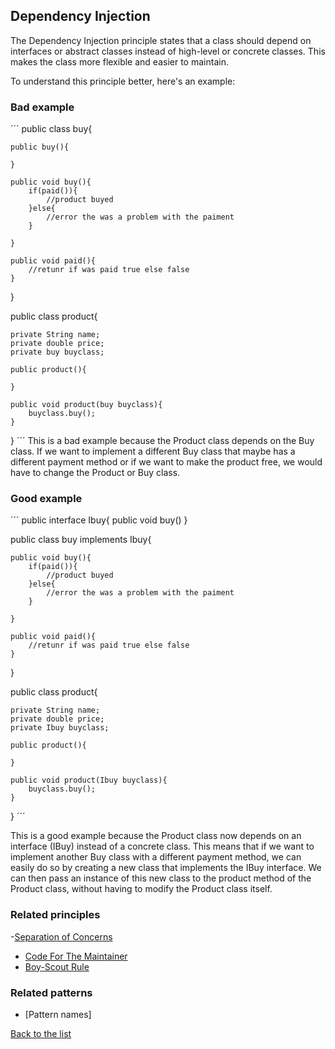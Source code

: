 ## Dependency Injection

The Dependency Injection principle states that a class should depend on interfaces or abstract classes instead of high-level or concrete classes. This makes the class more flexible and easier to maintain.

To understand this principle better, here's an example:

### Bad example

´´´
public class buy{

    public buy(){
        
    }

    public void buy(){
        if(paid()){
            //product buyed
        }else{
            //error the was a problem with the paiment
        }

    }

    public void paid(){
        //retunr if was paid true else false
    }
}


public class product{

    private String name;
    private double price;
    private buy buyclass;

    public product(){

    }

    public void product(buy buyclass){
        buyclass.buy();
    }
}
´´´
This is a bad example because the Product class depends on the Buy class. If we want to implement a different Buy class that maybe has a different payment method or if we want to make the product free, we would have to change the Product or Buy class.

### Good example
´´´
public interface Ibuy{
   public void buy()
}

public class buy implements Ibuy{

    public void buy(){
        if(paid()){
            //product buyed
        }else{
            //error the was a problem with the paiment
        }

    }

    public void paid(){
        //retunr if was paid true else false
    }
}


public class product{

    private String name;
    private double price;
    private Ibuy buyclass;

    public product(){

    }

    public void product(Ibuy buyclass){
        buyclass.buy();
    }
}
´´´

This is a good example because the Product class now depends on an interface (IBuy) instead of a concrete class. This means that if we want to implement another Buy class with a different payment method, we can easily do so by creating a new class that implements the IBuy interface. We can then pass an instance of this new class to the product method of the Product class, without having to modify the Product class itself.

### Related principles

-[Separation of Concerns](../general/separationofconcerns.md)
- [Code For The Maintainer](../general/codeformantainer.md)
- [Boy-Scout Rule](../general/boyscoutrule.md)

### Related patterns

- [Pattern names]


[Back to the list](./README.md)